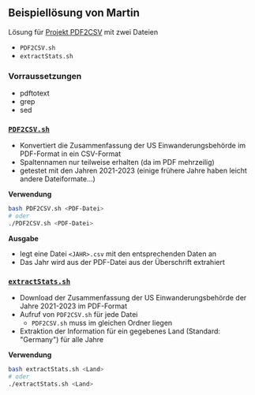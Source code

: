 ## Beispiellösung von Martin

Lösung für [Projekt PDF2CSV](../../PDF2CSV) mit zwei Dateien

- `PDF2CSV.sh`
- `extractStats.sh`

### Vorraussetzungen

-   pdftotext
-   grep
-   sed

### [`PDF2CSV.sh`](PDF2CSV.sh)

-   Konvertiert die Zusammenfassung der US Einwanderungsbehörde im PDF-Format in ein CSV-Format
-   Spaltennamen nur teilweise erhalten (da im PDF mehrzeilig)
-   getestet mit den Jahren 2021-2023 (einige frühere Jahre haben leicht andere Dateiformate...)

**Verwendung**

```sh
bash PDF2CSV.sh <PDF-Datei>
# oder
./PDF2CSV.sh <PDF-Datei>
```

**Ausgabe**

-   legt eine Datei `<JAHR>.csv` mit den entsprechenden Daten an
-   Das Jahr wird aus der PDF-Datei aus der Überschrift extrahiert


### [`extractStats.sh`](extractStats.sh)

- Download der Zusammenfassung der US Einwanderungsbehörde der Jahre 2021-2023 im PDF-Format
- Aufruf von `PDF2CSV.sh` für jede Datei
  - `PDF2CSV.sh` muss im gleichen Ordner liegen
- Extraktion der Information für ein gegebenes Land (Standard: "Germany") für alle Jahre

**Verwendung**

```sh
bash extractStats.sh <Land>
# oder
./extractStats.sh <Land>
```
